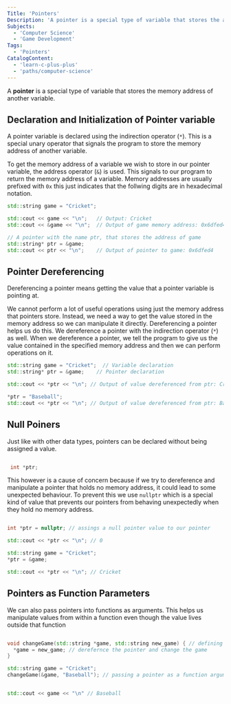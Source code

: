 ```yaml
---
Title: 'Pointers'
Description: 'A pointer is a special type of variable that stores the address of another variable in it. A pointer variable points to the same data type and is created with the  operator. Then the address of another variable is stored in it.'
Subjects:
  - 'Computer Science'
  - 'Game Development'
Tags:
  - 'Pointers'
CatalogContent:
  - 'learn-c-plus-plus'
  - 'paths/computer-science'
---
```


A **pointer** is a special type of variable that stores the memory address of another variable.

## Declaration and Initialization of Pointer variable

A pointer variable is declared using the indirection operator (`*`). This is a special unary operator that signals the program to store the memory address of another variable.

To get the memory address of a variable we wish to store in our pointer variable, the address operator (`&`) is used. This signals to our program to return the memory address of a variable. Memory addresses are usually prefixed with `0x` this just indicates that the follwing digits are in hexadecimal notation.

```cpp
std::string game = "Cricket";

std::cout << game << "\n";   // Output: Cricket
std::cout << &game << "\n";  // Output of game memory address: 0x6dfed4

// A pointer with the name ptr, that stores the address of game
std::string* ptr = &game;
std::cout << ptr << "\n";    // Output of pointer to game: 0x6dfed4
```

## Pointer Dereferencing

Dereferencing a pointer means getting the value that a pointer variable is pointing at.

We cannot perform a lot of useful operations using just the memory address that pointers store. Instead, we need a way to get the value stored in the memory address so we can manipulate it directly.
Dereferencing a pointer helps us do this. We dereference a pointer with the indirection operator (`*`) as well.
When we dereference a pointer, we tell the program to give us the value contained in the specified memory address and then we can perform operations on it.

```cpp
std::string game = "Cricket";  // Variable declaration
std::string* ptr = &game;    // Pointer declaration

std::cout << *ptr << "\n"; // Output of value dereferenced from ptr: Cricket

*ptr = "Baseball";
std::cout << *ptr << "\n"; // Output of value dereferenced from ptr: Baseball
```

## Null Poiners

Just like with other data types, pointers can be declared without being assigned a value.

```cpp

 int *ptr;

```

This however is a cause of concern because if we try to dereference and manipulate a pointer that holds no memory address, it could lead to some unexpected behaviour. To prevent this we use `nullptr` which is a special kind of value that prevents our pointers from behaving unexpectedly when they hold no memory address.

```cpp

int *ptr = nullptr; // assings a null pointer value to our pointer

std::cout << *ptr << "\n"; // 0

std::string game = "Cricket";
*ptr = &game;

std::cout << *ptr << "\n"; // Cricket

```

## Pointers as Function Parameters

We can also pass pointers into functions as arguments. This helps us manipulate values from within a function even though the value lives outside that function

```cpp

void changeGame(std::string *game, std::string new_game) { // defining a pointer as a function parameter
  *game = new_game; // derefernce the pointer and change the game
}

std::string game = "Cricket";
changeGame(&game, "Baseball"); // passing a pointer as a function argument


std::cout << game << "\n" // Baseball
```
